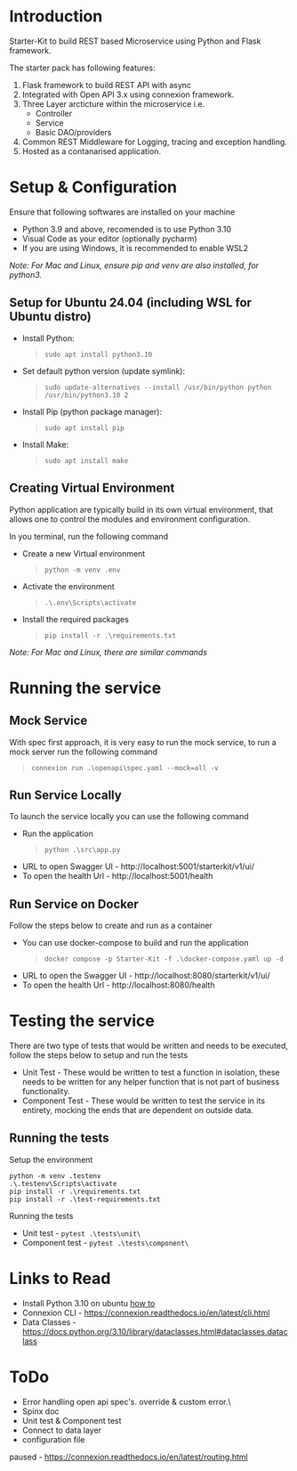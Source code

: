 # Introduction 
Starter-Kit to build REST based Microservice using Python and Flask framework.

The starter pack has following features:
1. Flask framework to build REST API with async
2. Integrated with Open API 3.x using connexion framework.
3. Three Layer arcticture within the microservice i.e. 
    - Controller
    - Service
    - Basic DAO/providers 
4. Common REST Middleware for Logging, tracing and exception handling.
5. Hosted as a contanarised application.

# Setup & Configuration

Ensure that following softwares are installed on your machine
- Python 3.9 and above, recomended is to use Python 3.10
- Visual Code as your editor (optionally pycharm)
- If you are using Windows, it is recommended to enable WSL2

*Note: For Mac and Linux, ensure pip and venv are also installed, for python3.*

## Setup for Ubuntu 24.04 (including WSL for Ubuntu distro)

- Install Python: 
    > ```sudo apt install python3.10```
- Set default python version (update symlink): 
    > ```sudo update-alternatives --install /usr/bin/python python /usr/bin/python3.10 2```
- Install Pip (python package manager):
    > ```sudo apt install pip```
- Install Make: 
    > ```sudo apt install make```

## Creating Virtual Environment

Python application are typically build in its own virtual environment, that allows one to control the modules and environment configuration.

In you terminal, run the following command
- Create a new Virtual environment
    > ```python -m venv .env```
- Activate the environment
    > ```.\.env\Scripts\activate```
- Install the required packages
    > ```pip install -r .\requirements.txt```

*Note: For Mac and Linux, there are similar commands*

# Running the service
## Mock Service
With spec first approach, it is very easy to run the mock service, to run a mock server run the following command

> ```connexion run .\openapi\spec.yaml --mock=all -v```

## Run Service Locally
To launch the service locally you can use the following command

- Run the application 
    > ```python .\src\app.py```
- URL to open Swagger UI - http://localhost:5001/starterkit/v1/ui/
- To open the health Url - http://localhost:5001/health

## Run Service on Docker
Follow the steps below to create and run as a container

- You can use docker-compose to build and run the application
    > ```docker compose -p Starter-Kit -f .\docker-compose.yaml up -d```
- URL to open the Swagger UI - http://localhost:8080/starterkit/v1/ui/
- To open the health Url - http://localhost:8080/health


# Testing the service

There are two type of tests that would be written and needs to be executed, follow the steps below to setup and run the tests

- Unit Test - These would be written to test a function in isolation, these needs to be written for any helper function that is not part of business functionality.
- Component Test - These would be written to test the service in its entirety, mocking the ends that are dependent on outside data.

## Running the tests

Setup the environment

```
python -m venv .testenv
.\.testenv\Scripts\activate
pip install -r .\requirements.txt
pip install -r .\test-requirements.txt
```

Running the tests
- Unit test - ```pytest .\tests\unit\```
- Component test - ```pytest .\tests\component\```


# Links to Read
- Install Python 3.10 on ubuntu [how to](https://computingforgeeks.com/how-to-install-python-on-ubuntu-linux-system/)
- Connexion CLI - https://connexion.readthedocs.io/en/latest/cli.html
- Data Classes - https://docs.python.org/3.10/library/dataclasses.html#dataclasses.dataclass


# ToDo
- Error handling
    open api spec's.
    override & custom error.\
- Spinx doc
- Unit test & Component test
- Connect to data layer
- configuration file


paused - https://connexion.readthedocs.io/en/latest/routing.html